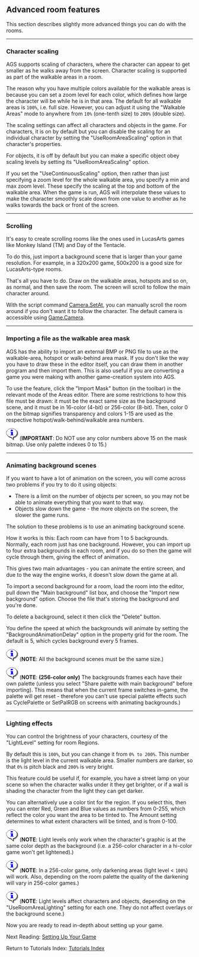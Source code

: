 ## Advanced room features

This section describes slightly more advanced things you can do with the
rooms.

---

### Character scaling

AGS supports scaling of characters, where the character can appear to
get smaller as he walks away from the screen. Character scaling is
supported as part of the walkable areas in a room.

The reason why you have multiple colors available for the walkable
areas is because you can set a zoom level for each color, which defines
how large the character will be while he is in that area. The default
for all walkable areas is `100%`, i.e. full size. However, you can adjust
it using the "Walkable Areas" mode to anywhere from `10%` (one-tenth
size) to `200%` (double size).

The scaling settings can affect all characters and objects in the game.
For characters, it is on by default but you can disable the scaling for
an individual character by setting the "UseRoomAreaScaling" option in
that character's properties.

For objects, it is off by default but you can make a specific object
obey scaling levels by setting its "UseRoomAreaScaling" option.

If you set the "UseContinuousScaling" option, then rather than just
specifying a zoom level for the whole walkable area, you specify a min
and max zoom level. These specify the scaling at the top and bottom of
the walkable area. When the game is run, AGS will interpolate these
values to make the character smoothly scale down from one value to
another as he walks towards the back or front of the screen.

---

### Scrolling

It's easy to create scrolling rooms like the ones used in LucasArts
games like Monkey Island (TM) and Day of the Tentacle.

To do this, just import a background scene that is larger than your game
resolution. For example, in a 320x200 game, 500x200 is a good size for
LucasArts-type rooms.

That's all you have to do. Draw on the walkable areas, hotspots and so
on, as normal, and then save the room. The screen will scroll to follow
the main character around.

With the script command [Camera.SetAt](Camera#camerasetat), you can manually scroll
the room around if you don't want it to follow the character. The default camera
is accessible using [Game.Camera](Game#gamecamera).

---

### Importing a file as the walkable area mask

AGS has the ability to import an external BMP or PNG file to use as the
walkable-area, hotspot or walk-behind area mask. If you don't like the
way you have to draw these in the editor itself, you can draw them in
another program and then import them. This is also useful if you are
converting a game you were making with another game-creation system into
AGS.

To use the feature, click the "Import Mask" button (in the toolbar) in
the relevant mode of the Areas editor. There are some restrictions to
how this file must be drawn: it must be the exact same size as the
background scene, and it must be in 16-color (4-bit) or 256-color
(8-bit). Then, color 0 on the bitmap signifies transparency and colors
1-15 are used as the respective hotspot/walk-behind/walkable area
numbers.

![Note](images/icon_info.png) (**IMPORTANT**: Do NOT use any color numbers above 15 on the mask
bitmap. Use only palette indexes 0 to 15.)

---

### Animating background scenes

If you want to have a lot of animation on the screen, you will come
across two problems if you try to do it using objects:

-   There is a limit on the number of objects per screen, so you may not
    be able to animate everything that you want to that way.
-   Objects slow down the game - the more objects on the screen, the
    slower the game runs.

The solution to these problems is to use an animating background scene.

How it works is this: Each room can have from 1 to 5 backgrounds.
Normally, each room just has one background. However, you can import up
to four extra backgrounds in each room, and if you do so then the game
will cycle through them, giving the effect of animation.

This gives two main advantages - you can animate the entire screen, and
due to the way the engine works, it doesn't slow down the game at all.

To import a second background for a room, load the room into the editor,
pull down the "Main background" list box, and choose the "Import new
background" option. Choose the file that's storing the background and
you're done.

To delete a background, select it then click the "Delete" button.

You define the speed at which the backgrounds will animate by setting
the "BackgroundAnimationDelay" option in the property grid for the room.
The default is 5, which cycles background every 5 frames.

![Note](images/icon_info.png) (**NOTE**: All the background scenes must be the same size.)

![Note](images/icon_info.png) (**NOTE**: **(256-color only)** The backgrounds frames each have their own
palette (unless you select "Share palette with main background" before
importing). This means that when the current frame switches in-game, the
palette will get reset - therefore you can't use special palette effects
such as CyclePalette or SetPalRGB on screens with animating backgrounds.)

---

### Lighting effects

You can control the brightness of your characters, courtesy of the
"LightLevel" setting for room Regions.

By default this is `100%`, but you can change it from `0% to 200%`. This
number is the light level in the current walkable area. Smaller numbers
are darker, so that `0%` is pitch black and `200%` is very bright.

This feature could be useful if, for example, you have a street lamp on
your scene so when the character walks under it they get brighter, or if
a wall is shading the character from the light they can get darker.

You can alternatively use a color tint for the region. If you select
this, then you can enter Red, Green and Blue values as numbers from
0-255, which reflect the color you want the area to be tinted to. The
Amount setting determines to what extent characters will be tinted, and
is from 0-100.

![Note](images/icon_info.png) (**NOTE**: Light levels only work when the character's graphic is at the
same color depth as the background (i.e. a 256-color character in a
hi-color game won't get lightened).)

![Note](images/icon_info.png) (**NOTE**: In a 256-color game, only darkening areas (light level <
`100%`) will work. Also, depending on the room palette the quality of
the darkening will vary in 256-color games.)

![Note](images/icon_info.png) (**NOTE**: Light levels affect characters and objects, depending on the
"UseRoomAreaLighting" setting for each one. They do not affect overlays
or the background scene.)

Now you are ready to read in-depth about setting up your game.

Next Reading: [Setting Up Your Game](Settingupthegame)

Return to Tutorials Index: [Tutorials Index](StartingOff)
